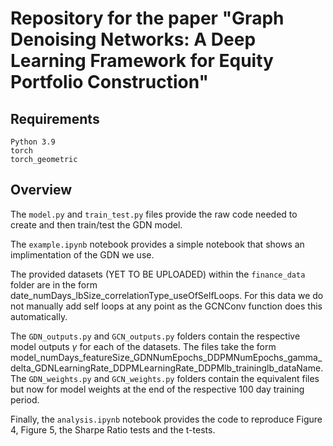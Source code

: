 # Repository for the paper "Graph Denoising Networks: A Deep Learning Framework for Equity Portfolio Construction"



## Requirements
```
Python 3.9
torch
torch_geometric
```
## Overview
The ```model.py``` and ```train_test.py``` files provide the raw code needed to create and then train/test the GDN model.

The ```example.ipynb``` notebook provides a simple notebook that shows an implimentation of the GDN we use.

The provided datasets (YET TO BE UPLOADED) within the ```finance_data``` folder are in the form date_numDays_lbSize_correlationType_useOfSelfLoops. For this data we do not manually add self loops at any point as the GCNConv function does this automatically.

The ```GDN_outputs.py``` and ```GCN_outputs.py``` folders contain the respective model outputs $\gamma$ for each of the datasets. The files take the form model_numDays_featureSize_GDNNumEpochs_DDPMNumEpochs_gamma_delta_GDNLearningRate_DDPMLearningRate_DDPMlb_traininglb_dataName. The ```GDN_weights.py``` and ```GCN_weights.py``` folders contain the equivalent files but now for model weights at the end of the respective 100 day training period.

Finally, the ```analysis.ipynb``` notebook provides the code to reproduce Figure 4, Figure 5, the Sharpe Ratio tests and the t-tests.
